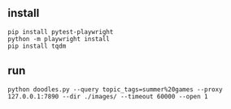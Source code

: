## install

```
pip install pytest-playwright
python -m playwright install
pip install tqdm
```

## run

```
python doodles.py --query topic_tags=summer%20games --proxy 127.0.0.1:7890 --dir ./images/ --timeout 60000 --open 1 
```
